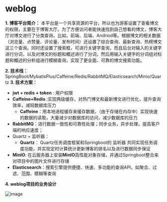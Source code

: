 # weblog
**1. 博客平台简介：**
本平台是一个共享资源的平台，所以也为游客设置了查看博文的权限，主要在于博客大厅。为了方便访问者能快速找到自己想看的博文，博客大厅对博文进行了分类查询，比如，前端、后端、Andriod等。根据博文的相关数据（浏览量、点赞量、评论量、发布时间）还设置了综合查询、最新查询、热榜博文这三个查询。同时还设置了搜索框，可进行关键字查询，而且后台对输入的关键字进行分词，以及对博文的标题和概述进行了分词，然后用输入关键字的分词组对标题和概述的分析组进行模糊查询，实现了更全面、可靠的博文搜索功能。

**2. 技术栈：** 
SpringBoot/MybatisPlus/Caffeine/Redis/RabbitMQ/Elasticsearch/Minio/Quartz
**3. 技术方案：**
- **jwt + redis + token** : 用户权限 
- **Caffeine+Redis** :实现两级缓存，对热门博文和最新博文进行优化，提升查询效率，减轻数据库压力
  - **Caffeine**：用本地进程缓存来缓存数据，（由于存储在内存中）实现快速的数据的读取，大量减少对数据库的访问，减少数据库的压力
- **RabbitMQ**：进行数据一致性和可靠性处理；同步业务，异步处理，提高客户端的响应速度；
- Quartz + 监听器：
  - **Quartz**： Quartz任务调度框架和Springboot的 监听器 共同实现任务调度功能，并实现定时计算统计更新博客的排名以及进行数据同步保证
- **MinIO**: 在云服务器上安装**MinIO**高性能对象存储，并通过Springboot整合来对项目中的图片文件进行存储
- **Elasticsearch**：搜索引擎提供便捷、快速、多功能的查询API，如聚合、过滤、范围、模糊等查询


**4. weblog项目的业务设计**

![image](https://user-images.githubusercontent.com/105648852/212812633-9f9f759c-b45d-495a-9bbc-38bbcedd84da.png)
